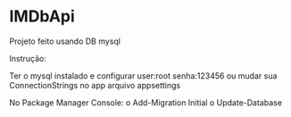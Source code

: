 # IMDbApi

Projeto feito usando DB mysql

Instrução:

Ter o mysql instalado e configurar user:root senha:123456 ou mudar sua ConnectionStrings no app arquivo appsettings

No Package Manager Console:
o Add-Migration Initial
o Update-Database